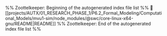 %% Zoottelkeeper: Beginning of the autogenerated index file list  %%
📄 [[projects/AUTX/01_RESEARCH_PHASE_1/P6.2_Formal_Modeling/Computational_Models/mvu1-sim/node_modules/@swc/core-linux-x64-gnu/README|README]]
%% Zoottelkeeper: End of the autogenerated index file list  %%
